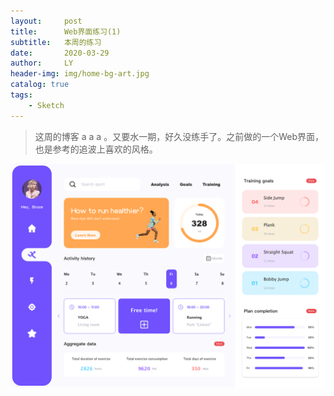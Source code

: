 ```yaml
---
layout:     post
title:      Web界面练习(1)
subtitle:   本周的练习
date:       2020-03-29
author:     LY
header-img: img/home-bg-art.jpg
catalog: true
tags:
    - Sketch
---
```


> 这周的博客
a a a 。又要水一期，好久没练手了。之前做的一个Web界面，也是参考的追波上喜欢的风格。

![](/img/2020032901.png)


